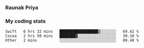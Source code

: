 ### Raunak Priya

### My coding stats

<!--START_SECTION:waka-->
```text
Swift   6 hrs 32 mins   █████████████████▒░░░░░░░   69.42 % 
Cocoa   2 hrs 50 mins   ███████▓░░░░░░░░░░░░░░░░░   30.10 % 
Other   2 mins          ░░░░░░░░░░░░░░░░░░░░░░░░░   00.48 % 
```
<!--END_SECTION:waka-->
